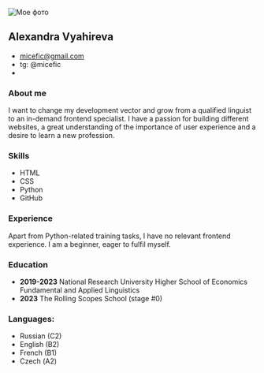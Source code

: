 ![Мое фото]("D:\Downloads\kP5K0e7OYSQ.jpg")
## **Alexandra Vyahireva**
* micefic@gmail.com
* tg: @micefic
* 
### About me
I want to change my development vector and grow from a qualified linguist to an in-demand frontend specialist. I have a passion for building different websites, a great understanding of the importance of user experience and a desire to learn a new profession.
### Skills
* HTML
* CSS
* Python
* GitHub
### Experience
Apart from Python-related training tasks, I have no relevant frontend experience. I am a beginner, eager to fulfil myself.
### Education
* **2019-2023**
National Research University Higher School of Economics 
Fundamental and Applied Linguistics
* **2023**
The Rolling Scopes School (stage #0)
### Languages:
* Russian (C2)
* English (B2)
* French (B1)
* Czech (А2)